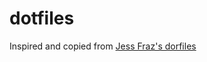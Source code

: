 dotfiles
========

Inspired and copied from [Jess Fraz's dorfiles](https://github.com/jessfraz/dotfiles)

